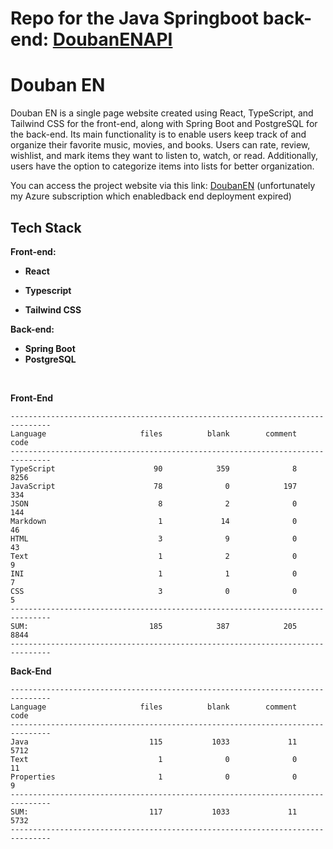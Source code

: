 # Repo for the Java Springboot back-end: [DoubanENAPI](https://github.com/spacemen0/DoubanENAPI)
# Douban EN

Douban EN is a single page website created using React, TypeScript, and Tailwind CSS for the front-end, along with
Spring Boot and PostgreSQL for the back-end. Its main functionality is to enable users keep track of and organize their
favorite
music, movies, and books. Users can rate, review, wishlist, and mark items they want to listen to, watch, or
read. Additionally, users have the option to categorize items into lists for better organization.

You can access the project website via this link:
[DoubanEN](https://douban-en.vercel.app) (unfortunately my Azure subscription which enabledback end deployment expired)

## Tech Stack

**Front-end:**

- **React**

- **Typescript**

- **Tailwind CSS**

**Back-end:**

- **Spring Boot**
- **PostgreSQL**

<br>

**Front-End**

```
-------------------------------------------------------------------------------
Language                     files          blank        comment           code
-------------------------------------------------------------------------------
TypeScript                      90            359              8           8256
JavaScript                      78              0            197            334
JSON                             8              2              0            144
Markdown                         1             14              0             46
HTML                             3              9              0             43
Text                             1              2              0              9
INI                              1              1              0              7
CSS                              3              0              0              5
-------------------------------------------------------------------------------
SUM:                           185            387            205           8844
-------------------------------------------------------------------------------
```

**Back-End**

```
-------------------------------------------------------------------------------
Language                     files          blank        comment           code
-------------------------------------------------------------------------------
Java                           115           1033             11           5712
Text                             1              0              0             11
Properties                       1              0              0              9
-------------------------------------------------------------------------------
SUM:                           117           1033             11           5732
-------------------------------------------------------------------------------
```
